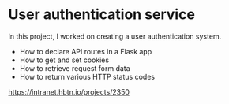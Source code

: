 # User authentication service

In this project, I worked on creating a user authentication system.
-   How to declare API routes in a Flask app
-   How to get and set cookies
-   How to retrieve request form data
-   How to return various HTTP status codes

https://intranet.hbtn.io/projects/2350
